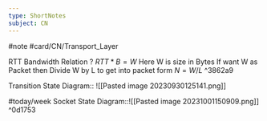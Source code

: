 ```yaml
---
type: ShortNotes
subject: CN
---
```

#note
#card/CN/Transport_Layer 


RTT Bandwidth Relation
?
$RTT* B = W$
Here W is size in Bytes
If want W as Packet then Divide W by L to get into packet form $N=W/L$
^3862a9 <!--SR:!2023-11-16,5,266-->


Transition State Diagram:: ![[Pasted image 20230930125141.png]] <!--SR:!2023-11-14,4,230-->


#today/week Socket State Diagram::![[Pasted image 20231001150909.png]] ^0d1753 <!--SR:!2023-11-12,6,250-->
